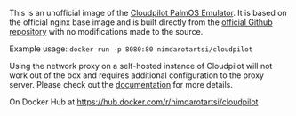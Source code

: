 This is an unofficial image of the [Cloudpilot PalmOS Emulator](https://cloudpilot-emu.github.io/).
It is based on the official nginx base image and is built directly from the [official Github repository](https://github.com/cloudpilot-emu/cloudpilot) with no modifications made to the source.

Example usage: `docker run -p 8080:80 nimdarotartsi/cloudpilot`

Using the network proxy on a self-hosted instance of Cloudpilot will not work out of the
box and requires additional configuration to the proxy server. Please check out the
[documentation](https://github.com/cloudpilot-emu/cloudpilot/blob/master/doc/networking.md#running-cloutpilot-locally-or-on-another-domain)
for more details.

On Docker Hub at https://hub.docker.com/r/nimdarotartsi/cloudpilot
